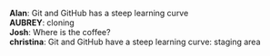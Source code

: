 **Alan**: Git and GitHub has a steep learning curve  
**AUBREY**: cloning   
**Josh**: Where is the coffee?   
**christina**: Git and GitHub have a steep learning curve: staging area   

